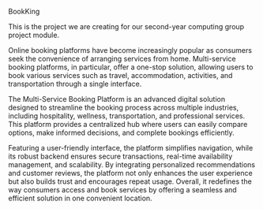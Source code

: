 BookKing

This is the project we are creating for our second-year computing group project module.

Online booking platforms have become increasingly popular as consumers seek the convenience of arranging services from home. Multi-service booking platforms, in particular, offer a one-stop solution, allowing users to book various services such as travel, accommodation, activities, and transportation through a single interface.

The Multi-Service Booking Platform is an advanced digital solution designed to streamline the booking process across multiple industries, including hospitality, wellness, transportation, and professional services. This platform provides a centralized hub where users can easily compare options, make informed decisions, and complete bookings efficiently.

Featuring a user-friendly interface, the platform simplifies navigation, while its robust backend ensures secure transactions, real-time availability management, and scalability. By integrating personalized recommendations and customer reviews, the platform not only enhances the user experience but also builds trust and encourages repeat usage. Overall, it redefines the way consumers access and book services by offering a seamless and efficient solution in one convenient location.
